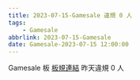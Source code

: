 ```yaml
---
title: 2023-07-15-Gamesale 違規 0 人
tags:
    - Gamesale
abbrlink: 2023-07-15-Gamesale
date: Gamesale-2023-07-15 12:00:00
---
```

Gamesale 板 [板規連結](https://www.ptt.cc/bbs/Gossiping/M.1637425085.A.07D.html)
昨天違規 0 人
